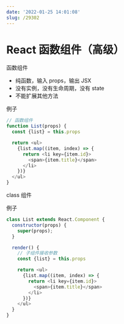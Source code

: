 ```yaml
---
date: '2022-01-25 14:01:08'
slug: /29302
---
```


# React 函数组件（高级）

函数组件

- 纯函数，输入 props，输出 JSX
- 没有实例，没有生命周期，没有 state
- 不能扩展其他方法

例子

```js
// 函数组件
function List(props) {
  const {list} = this.props

  return <ul>
    {list.map((item, index) => {
      return <li key={item.id}>
        <span>{item.title}</span>
      </li>
    })}
  </ul>
}
```

class 组件

例子

```js
class List extends React.Component {
  constructor(props) {
    super(props);
  }

  render() {
    // 子组件接收参数
    const {list} = this.props

    return <ul>
      {list.map((item, index) => {
        return <li key={item.id}>
          <span>{item.title}</span>
        </li>
      })}
    </ul>
  }
}
```



